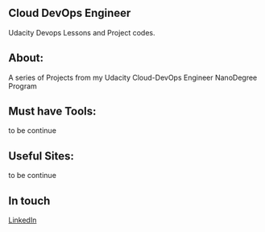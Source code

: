 ## Cloud DevOps Engineer
Udacity Devops  Lessons and Project codes.


## **About:**

A series of  Projects from my Udacity Cloud-DevOps Engineer NanoDegree Program 

## Must have Tools:
to be continue

## Useful Sites:
to be continue


## In touch
[LinkedIn](https://www.linkedin.com/in/james-lemaire-86b452160/)
